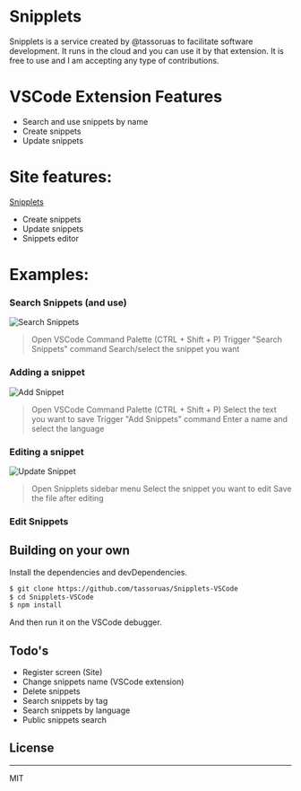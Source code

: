 # Snipplets

Snipplets is a service created by @tassoruas to facilitate software development. It runs in the cloud and you can use it by that extension.
It is free to use and I am accepting any type of contributions.

# VSCode Extension Features

 - Search and use snippets by name
 - Create snippets
 - Update snippets

# Site features:
[Snipplets]
 - Create snippets
 - Update snippets
 - Snippets editor

# Examples:
### Search Snippets (and use)
![Search Snippets](https://media.giphy.com/media/KAGhm43a0xszpGNNGg/giphy.gif)
> Open VSCode Command Palette (CTRL + Shift + P)
> Trigger "Search Snippets" command
> Search/select the snippet you want

### Adding a snippet
![Add Snippet](https://media.giphy.com/media/QBLxrq4sUK4E28wEFG/giphy.gif)
> Open VSCode Command Palette (CTRL + Shift + P)
> Select the text you want to save
> Trigger "Add Snippets" command
> Enter a name and select the language

### Editing a snippet
![Update Snippet](https://media.giphy.com/media/VHfLQdHlsvQ8bbl6nn/giphy.gif)
> Open Snipplets sidebar menu
> Select the snippet you want to edit
> Save the file after editing

### Edit Snippets


## Building on your own

Install the dependencies and devDependencies.

```sh
$ git clone https://github.com/tassoruas/Snipplets-VSCode
$ cd Snipplets-VSCode
$ npm install
```

And then run it on the VSCode debugger.

## Todo's
 - Register screen (Site)
 - Change snippets name (VSCode extension)
 - Delete snippets
 - Search snippets by tag
 - Search snippets by language
 - Public snippets search

## License
----
MIT

[Snipplets]: <https://snipplets.dev>